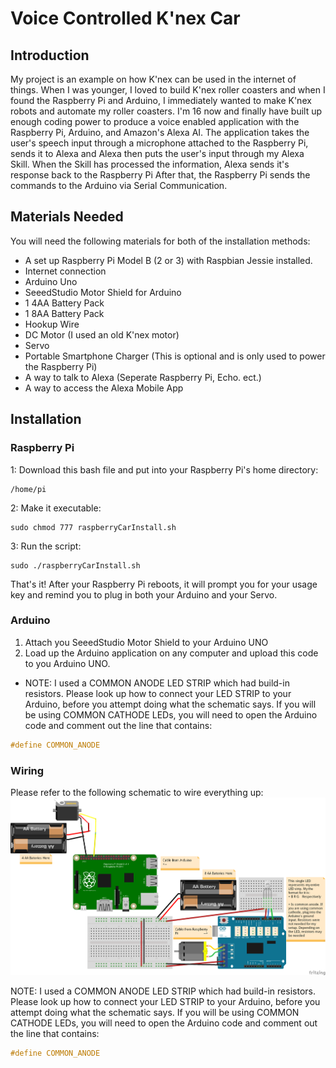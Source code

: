 # Voice Controlled K'nex Car

## Introduction
My project is an example on how K'nex can be used in the internet of things.
When I was younger, I loved to build K'nex roller coasters and when I found the Raspberry Pi and Arduino,
I immediately wanted to make K'nex robots and automate my roller coasters.
I'm 16 now and finally have built up enough coding power to produce a voice enabled application with the Raspberry Pi,
Arduino, and Amazon's Alexa AI. The application takes the user's speech input through a microphone attached to
the Raspberry Pi, sends it to Alexa and Alexa then puts the user's input through my Alexa Skill.
When the Skill has processed the information, Alexa sends it's response back to the Raspberry Pi
After that, the Raspberry Pi sends the commands to the Arduino via Serial Communication.

## Materials Needed
You will need the following materials for both of the installation methods:
* A set up Raspberry Pi Model B (2 or 3) with Raspbian Jessie installed.
* Internet connection
* Arduino Uno
* SeeedStudio Motor Shield for Arduino
* 1 4AA Battery Pack
* 1 8AA Battery Pack
* Hookup Wire
* DC Motor (I used an old K'nex motor)
* Servo
* Portable Smartphone Charger (This is optional and is only used to power the Raspberry Pi)
* A way to talk to Alexa (Seperate Raspberry Pi, Echo. ect.)
* A way to access the Alexa Mobile App

## Installation
### Raspberry Pi
1: Download this bash file and put into your Raspberry Pi's home directory: 
```
/home/pi
```
2: Make it executable:
```
sudo chmod 777 raspberryCarInstall.sh
```
3: Run the script:
```
sudo ./raspberryCarInstall.sh
```
That's it! After your Raspberry Pi reboots, it will prompt you for your usage key and remind you to plug in both your Arduino and your Servo.

### Arduino
1. Attach you SeeedStudio Motor Shield to your Arduino UNO
2. Load up the Arduino application on any computer and upload this code to you Arduino UNO.
  * NOTE: I used a COMMON ANODE LED STRIP which had build-in resistors. Please look up how to connect your LED STRIP to your Arduino, before you attempt doing what the schematic says. If you will be using COMMON CATHODE LEDs, you will need to open the Arduino code and comment out the line that contains:
```C++
#define COMMON_ANODE
```

### Wiring
Please refer to the following schematic to wire everything up:
![](RaspberryPiArduinoControl/Wiring%20Schematics_bb.png)

NOTE: I used a COMMON ANODE LED STRIP which had build-in resistors. Please look up how to connect your LED STRIP to your Arduino, before you attempt doing what the schematic says. If you will be using COMMON CATHODE LEDs, you will need to open the Arduino code and comment out the line that contains:
```C++
#define COMMON_ANODE
```


